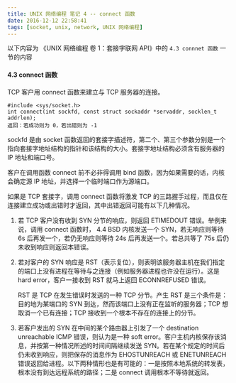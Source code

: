 ```yaml
---
title: UNIX 网络编程 笔记 4 -- connect 函数
date: 2016-12-12 22:58:41
tags: [socket, unix, network, UNIX 网络编程]
---
```


以下内容为 《UNIX 网络编程 卷 1：套接字联网 API》中的 `4.3 connnet 函数` 一节的内容

<!--more-->

#### 4.3 connect 函数

TCP 客户用 connect 函数来建立与 TCP 服务器的连接。

```
#include <sys/socket.h>
int connect(int sockfd, const struct sockaddr *servaddr, socklen_t addrlen);
返回：若成功则为 0，若出错则为 -1
```

sockfd 是由 socket 函数返回的套接字描述符，第二个、第三个参数分别是一个指向套接字地址结构的指针和该结构的大小。套接字地址结构必须含有服务器的 IP 地址和端口号。

客户在调用函数 connect 前不必非得调用 bind 函数，因为如果需要的话，内核会确定源 IP 地址，并选择一个临时端口作为源端口。

如果是 TCP 套接字，调用 connect 函数将激发 TCP 的三路握手过程，而且仅在连接建立成功或出错时才返回，其中出错返回可能有以下几种情况。

1. 若 TCP 客户没有收到 SYN 分节的响应，则返回 ETIMEDOUT 错误。举例来说，调用 connect 函数时， 4.4 BSD 内核发送一个 SYN，若无响应则等待 6s 后再发一个，若仍无响应则等待 24s 后再发送一个。若总共等了 75s 后仍未收到响应则返回本错误。
2. 若对客户的 SYN 响应是 RST（表示复位），则表明该服务器主机在我们指定的端口上没有进程在等待与之连接（例如服务器进程也许没在运行）。这是 hard error，客户一接收到 RST 就马上返回 ECONNREFUSED 错误。
	
	RST 是 TCP 在发生错误时发送的一种 TCP 分节。产生 RST 是三个条件是：目的地为某端口的 SYN 到达，然而该端口上没有正在监听的服务器；TCP 想取消一个已有连接；TCP 接收到一个根本不存在的连接上的分节。
3. 若客户发出的 SYN 在中间的某个路由器上引发了一个 destination unreachable ICMP 错误，则认为是一种 soft error。客户主机内核保存该消息，并按第一种情况所述的时间间隔继续发送 SYN。若在某个规定的时间后仍未收到响应，则把保存的消息作为 EHOSTUNREACH 或 ENETUNREACH 错误返回给进程。以下两种情形也是有可能的：一是按照本地系统的转发表，根本没有到达远程系统的路径；二是 connect 调用根本不等待就返回。